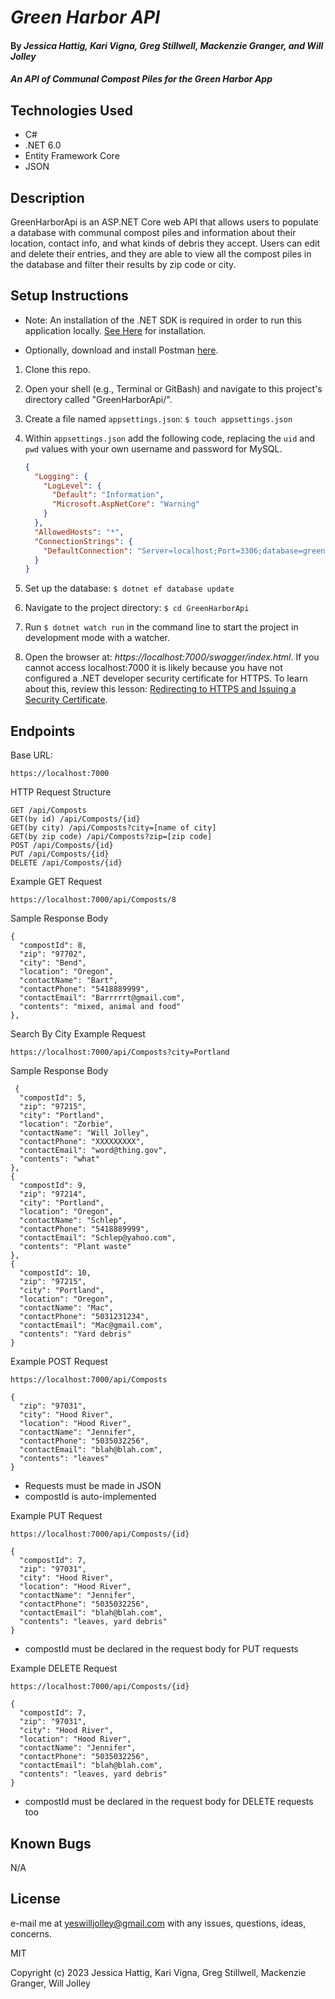 # _Green Harbor API_

#### By _Jessica Hattig, Kari Vigna, Greg Stillwell, Mackenzie Granger, and Will Jolley_

#### _An API of Communal Compost Piles for the Green Harbor App_

## Technologies Used

* C#
* .NET 6.0
* Entity Framework Core
* JSON


## Description

GreenHarborApi is an ASP.NET Core web API that allows users to populate a database with communal compost piles and information about their location, contact info, and what kinds of debris they accept. Users can edit and delete their entries, and they are able to view all the compost piles in the database and filter their results by zip code or city.     

## Setup Instructions

- Note: An installation of the .NET SDK is required in order to run this application locally. [See Here](https://dotnet.microsoft.com/en-us/) for installation.

- Optionally, download and install Postman [here](https://www.postman.com/downloads/).

1. Clone this repo.
2. Open your shell (e.g., Terminal or GitBash) and navigate to this project's directory called "GreenHarborApi/". 
3. Create a file named `appsettings.json`: `$ touch appsettings.json`
4. Within `appsettings.json` add the following code, replacing the `uid` and `pwd` values with your own username and password for MySQL.

    ```json
    {
      "Logging": {
        "LogLevel": {
          "Default": "Information",
          "Microsoft.AspNetCore": "Warning"
        }
      },
      "AllowedHosts": "*",
      "ConnectionStrings": {
        "DefaultConnection": "Server=localhost;Port=3306;database=green_harbor_api;uid=[Your UserID];pwd=[Your Password];"
      }
    }
    ```
5. Set up the database: `$ dotnet ef database update`
6. Navigate to the project directory: `$ cd GreenHarborApi`
7. Run `$ dotnet watch run` in the command line to start the project in development mode with a watcher.
8. Open the browser at: _https://localhost:7000/swagger/index.html_. If you cannot access localhost:7000 it is likely because you have not configured a .NET developer security certificate for HTTPS. To learn about this, review this lesson: [Redirecting to HTTPS and Issuing a Security Certificate](https://www.learnhowtoprogram.com/c-and-net/basic-web-applications/redirecting-to-https-and-issuing-a-security-certificate).

## Endpoints

Base URL: 
  ```
  https://localhost:7000
  ```

HTTP Request Structure
  ```
  GET /api/Composts
  GET(by id) /api/Composts/{id}
  GET(by city) /api/Composts?city=[name of city]
  GET(by zip code) /api/Composts?zip=[zip code]
  POST /api/Composts/{id}
  PUT /api/Composts/{id}
  DELETE /api/Composts/{id}
  ```

Example GET Request
  ```
  https://localhost:7000/api/Composts/8
  ```

Sample Response Body
  ```
  {
    "compostId": 8,
    "zip": "97702",
    "city": "Bend",
    "location": "Oregon",
    "contactName": "Bart",
    "contactPhone": "5418889999",
    "contactEmail": "Barrrrrt@gmail.com",
    "contents": "mixed, animal and food"
  },
  ```

Search By City Example Request
  ```
  https://localhost:7000/api/Composts?city=Portland
  ```

Sample Response Body
  ```
   {
    "compostId": 5,
    "zip": "97215",
    "city": "Portland",
    "location": "Zorbie",
    "contactName": "Will Jolley",
    "contactPhone": "XXXXXXXXX",
    "contactEmail": "word@thing.gov",
    "contents": "what"
  },
  {
    "compostId": 9,
    "zip": "97214",
    "city": "Portland",
    "location": "Oregon",
    "contactName": "Schlep",
    "contactPhone": "5418889999",
    "contactEmail": "Schlep@yahoo.com",
    "contents": "Plant waste"
  },
  {
    "compostId": 10,
    "zip": "97215",
    "city": "Portland",
    "location": "Oregon",
    "contactName": "Mac",
    "contactPhone": "5031231234",
    "contactEmail": "Mac@gmail.com",
    "contents": "Yard debris"
  }
  ```

  Example POST Request
  ```
  https://localhost:7000/api/Composts

  {
    "zip": "97031",
    "city": "Hood River",
    "location": "Hood River",
    "contactName": "Jennifer",
    "contactPhone": "5035032256",
    "contactEmail": "blah@blah.com",
    "contents": "leaves"
  }
  ```
  * Requests must be made in JSON 
  * compostId is auto-implemented

  Example PUT Request
  ```
  https://localhost:7000/api/Composts/{id}

  {
    "compostId": 7,
    "zip": "97031",
    "city": "Hood River",
    "location": "Hood River",
    "contactName": "Jennifer",
    "contactPhone": "5035032256",
    "contactEmail": "blah@blah.com",
    "contents": "leaves, yard debris"
  }
  ```
  * compostId must be declared in the request body for PUT requests

  Example DELETE Request
  ```
  https://localhost:7000/api/Composts/{id}

  {
    "compostId": 7,
    "zip": "97031",
    "city": "Hood River",
    "location": "Hood River",
    "contactName": "Jennifer",
    "contactPhone": "5035032256",
    "contactEmail": "blah@blah.com",
    "contents": "leaves, yard debris"
  }
  ```
  * compostId must be declared in the request body for DELETE requests too

## Known Bugs

N/A

## License

e-mail me at yeswilljolley@gmail.com with any issues, questions, ideas, concerns.

MIT

Copyright (c) 2023 Jessica Hattig, Kari Vigna, Greg Stillwell, Mackenzie Granger, Will Jolley